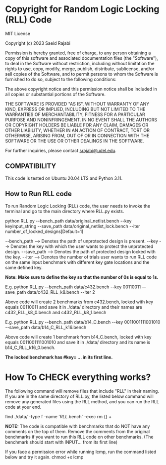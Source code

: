 # Copyright for Random Logic Locking (RLL) Code

MIT License

Copyright (c) 2023 Saeid Rajabi

Permission is hereby granted, free of charge, to any person obtaining a copy
of this software and associated documentation files (the "Software"), to deal
in the Software without restriction, including without limitation the rights
to use, copy, modify, merge, publish, distribute, sublicense, and/or sell
copies of the Software, and to permit persons to whom the Software is
furnished to do so, subject to the following conditions:

The above copyright notice and this permission notice shall be included in all
copies or substantial portions of the Software.

THE SOFTWARE IS PROVIDED "AS IS", WITHOUT WARRANTY OF ANY KIND, EXPRESS OR
IMPLIED, INCLUDING BUT NOT LIMITED TO THE WARRANTIES OF MERCHANTABILITY,
FITNESS FOR A PARTICULAR PURPOSE AND NONINFRINGEMENT. IN NO EVENT SHALL THE
AUTHORS OR COPYRIGHT HOLDERS BE LIABLE FOR ANY CLAIM, DAMAGES OR OTHER
LIABILITY, WHETHER IN AN ACTION OF CONTRACT, TORT OR OTHERWISE, ARISING FROM,
OUT OF OR IN CONNECTION WITH THE SOFTWARE OR THE USE OR OTHER DEALINGS IN THE
SOFTWARE.

For further inquiries, please contact srajabi@udel.edu.

## COMPATIBILITY

This code is tested on Ubuntu 20.04 LTS and Python 3.11.

## How to Run RLL code

To run Random Logic Locking (RLL) code, the user needs to invoke the terminal and go to the main directory where RLL.py exists.

python RLL.py --bench_path data/original_netlist.bench --key keyinput_string --save_path data/original_netlist_lock.bench --iter number_of_locked_designs[Default=1]

--bench_path --> Denotes the path of unprotected design is present.
--key --> Denotes the key with which the user wants to protect the unprotected design.
--save_path --> Denotes the path of protected design locked with the key.
--iter --> Denotes the number of trials user wants to run RLL code on the same input benchmark with different key gate locations and the same defined key.

**Note:**
**Make sure to define the key so that the number of 0s is equal to 1s.**

E.g. python RLL.py --bench_path data/c432.bench --key 00110011 --save_path data/c432_RLL_k8.bench --iter 2

Above code will create 2 benchmarks from c432.bench, locked with key equals 00110011 and save it in ./data/ directory and their names are c432_RLL_k8_0.bench and c432_RLL_k8_1.bench  

E.g. python RLL.py --bench_path data/b14_C.bench --key 0011001111001010 --save_path data/b14_C_RLL_k16.bench

Above code will create 1 benchmark from b14_C.bench, locked with key equals 0011001111001010 and save it in ./data/ directory and its name is b14_C_RLL_k16_0.bench.

**The locked benchmark has #key= ... in its first line.**

# How To CHECK everything works?

The following command will remove files that include "RLL" in their naming. If you are in the same directory of RLL.py, the listed below command will remove any generated files using the RLL method, and you can run the RLL code at your end.

find ./data/ -type f -name '*RLL*.bench' -exec rm {} +





**NOTE:**
The code is compatible with benchmarks that do NOT have any comments on the top of them.
Remove the comments from the original benchmarks if you want to run this RLL code on other benchmarks. (The benchmark should start with INPUT... from its first line)



If you face a permission error while running lcmp, run the command listed below and try it again.
chmod +x lcmp
